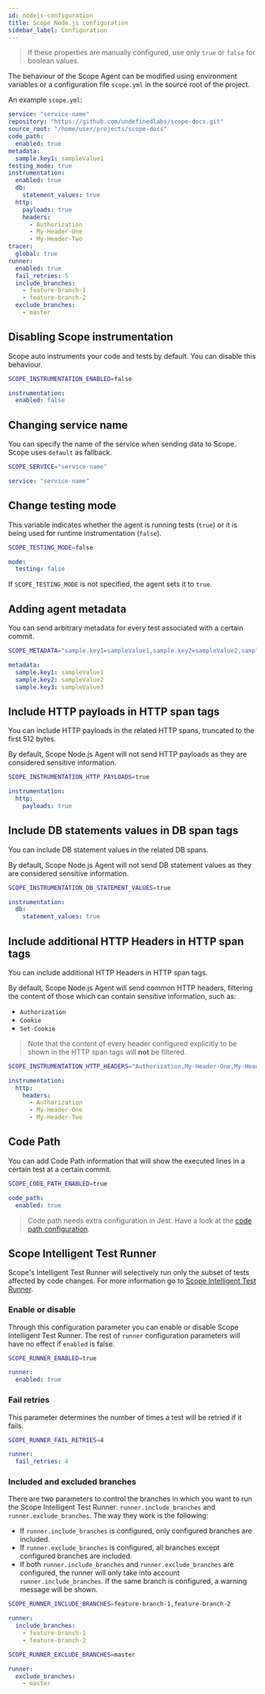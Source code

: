 ```yaml
---
id: nodejs-configuration
title: Scope Node.js configuration
sidebar_label: Configuration
---
```


> If these properties are manually configured, use only `true` or `false` for boolean values.

The behaviour of the Scope Agent can be modified using environment variables or a configuration file `scope.yml` in the source root of the project.

An example `scope.yml`:

```yaml
service: "service-name"
repository: "https://github.com/undefinedlabs/scope-docs.git"
source_root: "/home/user/projects/scope-docs"
code_path:
  enabled: true
metadata:
  sample.key1: sampleValue1
testing_mode: true
instrumentation:
  enabled: true
  db:
    statement_values: true
  http:
    payloads: true
    headers:
      - Authorization
      - My-Header-One
      - My-Header-Two
tracer:
  global: true
runner:
  enabled: true
  fail_retries: 5
  include_branches:
    - feature-branch-1
    - feature-branch-2
  exclude_branches:
    - master
```

## Disabling Scope instrumentation

Scope auto instruments your code and tests by default. You can disable this behaviour.

<!--DOCUSAURUS_CODE_TABS-->
<!--Environment Variable-->

```sh
SCOPE_INSTRUMENTATION_ENABLED=false
```

<!--YAML Configuration File-->

```yaml
instrumentation:
  enabled: false
```

<!--END_DOCUSAURUS_CODE_TABS-->

## Changing service name

You can specify the name of the service when sending data to Scope. Scope uses `default` as fallback.

<!--DOCUSAURUS_CODE_TABS-->
<!--Environment Variable-->

```sh
SCOPE_SERVICE="service-name"
```

<!--YAML Configuration File-->

```yaml
service: "service-name"
```

<!--END_DOCUSAURUS_CODE_TABS-->

## Change testing mode

This variable indicates whether the agent is running tests (`true`) or it is being used for runtime instrumentation (`false`).

<!--DOCUSAURUS_CODE_TABS-->
<!--Environment Variable-->

```sh
SCOPE_TESTING_MODE=false
```

<!--YAML Configuration File-->

```yaml
mode:
  testing: false
```

<!--END_DOCUSAURUS_CODE_TABS-->

If `SCOPE_TESTING_MODE` is not specified, the agent sets it to `true`.

## Adding agent metadata

You can send arbitrary metadata for every test associated with a certain commit.

<!--DOCUSAURUS_CODE_TABS-->
<!--Environment Variable-->

```sh
SCOPE_METADATA="sample.key1=sampleValue1,sample.key2=sampleValue2,sample.key3=sampleValue3"
```

<!--YAML Configuration File-->

```yaml
metadata:
  sample.key1: sampleValue1
  sample.key2: sampleValue2
  sample.key3: sampleValue3
```

<!--END_DOCUSAURUS_CODE_TABS-->

## Include HTTP payloads in HTTP span tags

You can include HTTP payloads in the related HTTP spans, truncated to the first 512 bytes.

By default, Scope Node.js Agent will not send HTTP payloads as they are considered sensitive information.

<!--DOCUSAURUS_CODE_TABS-->
<!--Environment Variable-->

```sh
SCOPE_INSTRUMENTATION_HTTP_PAYLOADS=true
```

<!--YAML Configuration File-->

```yaml
instrumentation:
  http:
    payloads: true
```

<!--END_DOCUSAURUS_CODE_TABS-->

## Include DB statements values in DB span tags

You can include DB statement values in the related DB spans.

By default, Scope Node.js Agent will not send DB statement values as they are considered sensitive information.

<!--DOCUSAURUS_CODE_TABS-->
<!--Environment Variable-->

```sh
SCOPE_INSTRUMENTATION_DB_STATEMENT_VALUES=true
```

<!--YAML Configuration File-->

```yaml
instrumentation:
  db:
    statement_values: true
```

<!--END_DOCUSAURUS_CODE_TABS-->

## Include additional HTTP Headers in HTTP span tags

You can include additional HTTP Headers in HTTP span tags.

By default, Scope Node.js Agent will send common HTTP headers, filtering the content of those which can contain sensitive information, such as:

- `Authorization`
- `Cookie`
- `Set-Cookie`

> Note that the content of every header configured explicitly to be shown in the HTTP span tags will **not** be filtered.

<!--DOCUSAURUS_CODE_TABS-->
<!--Environment Variable-->

```sh
SCOPE_INSTRUMENTATION_HTTP_HEADERS="Authorization,My-Header-One,My-Header-Two"
```

<!--YAML Configuration File-->

```yaml
instrumentation:
  http:
    headers:
      - Authorization
      - My-Header-One
      - My-Header-Two
```

<!--END_DOCUSAURUS_CODE_TABS-->

## Code Path

You can add Code Path information that will show the executed lines in a certain test at a certain commit.

<!--DOCUSAURUS_CODE_TABS-->
<!--Environment Variable-->

```sh
SCOPE_CODE_PATH_ENABLED=true
```

<!--YAML Configuration File-->

```yaml
code_path:
  enabled: true
```

<!--END_DOCUSAURUS_CODE_TABS-->

> Code path needs extra configuration in Jest. Have a look at the [code path configuration](nodejs-installation#code-path).

## Scope Intelligent Test Runner

Scope's Intelligent Test Runner will selectively run only the subset of tests affected by code changes. For more information go to [Scope Intelligent Test Runner](intelligent-test-runner).

### Enable or disable

Through this configuration parameter you can enable or disable Scope Intelligent Test Runner. The rest of `runner` configuration parameters will have no effect if `enabled` is false.

<!--DOCUSAURUS_CODE_TABS-->
<!--Environment Variable-->

```sh
SCOPE_RUNNER_ENABLED=true
```

<!--YAML Configuration File-->

```yaml
runner:
  enabled: true
```

<!--END_DOCUSAURUS_CODE_TABS-->

### Fail retries

This parameter determines the number of times a test will be retried if it fails.

<!--DOCUSAURUS_CODE_TABS-->
<!--Environment Variable-->

```sh
SCOPE_RUNNER_FAIL_RETRIES=4
```

<!--YAML Configuration File-->

```yaml
runner:
  fail_retries: 4
```

<!--END_DOCUSAURUS_CODE_TABS-->

### Included and excluded branches

There are two parameters to control the branches in which you want to run the Scope Intelligent Test Runner: `runner.include_branches` and `runner.exclude_branches`. The way they work is the following:

- If `runner.include_branches` is configured, only configured branches are included.
- If `runner.exclude_branches` is configured, all branches except configured branches are included.
- If both `runner.include_branches` and `runner.exclude_branches` are configured, the runner will only take into account `runner.include_branches`. If the same branch is configured, a warning message will be shown.

<!--DOCUSAURUS_CODE_TABS-->
<!--Environment Variable-->

```sh
SCOPE_RUNNER_INCLUDE_BRANCHES=feature-branch-1,feature-branch-2
```

<!--YAML Configuration File-->

```yaml
runner:
  include_branches:
    - feature-branch-1
    - feature-branch-2
```

<!--END_DOCUSAURUS_CODE_TABS-->

<!--DOCUSAURUS_CODE_TABS-->
<!--Environment Variable-->

```sh
SCOPE_RUNNER_EXCLUDE_BRANCHES=master
```

<!--YAML Configuration File-->

```yaml
runner:
  exclude_branches:
    - master
```

<!--END_DOCUSAURUS_CODE_TABS-->
